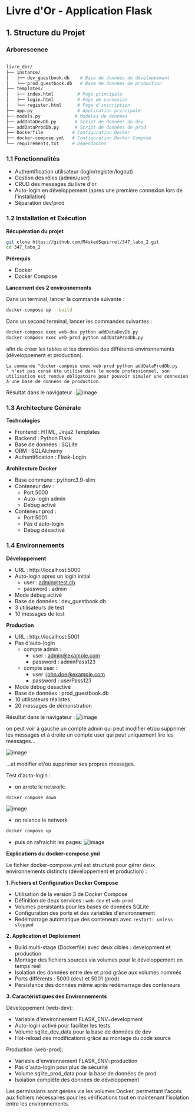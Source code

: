 # Livre d'Or - Application Flask

## 1. Structure du Projet

### Arborescence
```bash

livre_dor/
├── instance/
│   ├── dev_guestbook.db    # Base de données de développement
│   └── prod_guestbook.db   # Base de données de production
├── templates/
│   ├── index.html         # Page principale
│   ├── login.html         # Page de connexion
│   └── register.html      # Page d'inscription
├── app.py                 # Application principale
├── models.py             # Modèles de données
├── addDataDevDb.py       # Script de données de dev
├── addDataProdDb.py      # Script de données de prod
├── Dockerfile           # Configuration Docker
├── docker-compose.yml   # Configuration Docker Compose
└── requirements.txt     # Dépendances

```

### 1.1 Fonctionnalités
- Authentification utilisateur (login/register/logout)
- Gestion des rôles (admin/user)
- CRUD des messages du livre d'or
- Auto-login en développement (apres une première connexion lors de l'installation)
- Séparation dev/prod

### 1.2 Installation et Exécution

**Récupération du projet**
```bash
git clone https://github.com/M4skedSquirrel/347_labo_2.git
cd 347_labo_2
```

**Prérequis**
- Docker
- Docker Compose

**Lancement des 2 environnements**

Dans un terminal, lancer la commande suivante :
``` bash
docker-compose up --build 
```

Dans un second terminal, lancer les commandes suivantes :
``` bash
docker-compose exec web-dev python addDataDevDb.py
docker-compose exec web-prod python addDataProdDb.py
```
afin de créer les tables et les données des différents environnements (développement et production).

```text
La commande "docker-compose exec web-prod python addDataProdDb.py
" n'est pas censé ête utilisé dans le monde professionnel, son utilisation est rendue obligatoire pour pouvoir simuler une connexion à une base de données de production.
```
Résultat dans le navigateur :
![image](./.images/2_DB_0_connexion.png)

### 1.3 Architecture Générale

**Technologies**
- Frontend : HTML, Jinja2 Templates
- Backend : Python Flask
- Base de données : SQLite
- ORM : SQLAlchemy
- Authentification : Flask-Login

**Architecture Docker**
- Base commune : python:3.9-slim
- Conteneur dev : 
  - Port 5000
  - Auto-login admin
  - Debug activé
- Conteneur prod :
  - Port 5001
  - Pas d'auto-login
  - Debug désactivé

### 1.4 Environnements

**Développement**
- URL : http://localhost:5000
- Auto-login apres un login initial
   - user : admin@test.ch
   - password : admin
- Mode debug activé
- Base de données : dev_guestbook.db
- 3 utilisateurs de test
- 10 messages de test

**Production**
- URL : http://localhost:5001
- Pas d'auto-login
   - compte admin :
      - user : admin@example.com
      - password : adminPass123
   - compte user :
      - user :john.doe@example.com
      - password : userPass123
- Mode debug désactivé
- Base de données : prod_guestbook.db
- 10 utilisateurs réalistes
- 20 messages de démonstration

Résultat dans le navigateur :
![image](./.images/2_DB_2_connexions.png)

on peut voir à gauche un compte admin qui peut modifier et/ou supprimer les messages
et à droite un compte user qui peut uniquement lire les messages...

![image](./.images/proofOfRoles.png)

...et modifier et/ou supprimer ses propres messages.

Test d'auto-login :
 - on arrete le network:
``` bash
docker compose down
```
![image](./.images/stopNetwork.png)

 - on relance le network 
``` bash
docker compose up
```

 - puis on rafraichit les pages:
![image](./.images/autoLogin.png)

**Explications du docker-compose.yml**

Le fichier docker-compose.yml est structuré pour gérer deux environnements distincts (développement et production) :

**1. Fichiers et Configuration Docker Compose**

- Utilisation de la version 3 de Docker Compose
- Définition de deux services : `web-dev` et `web-prod`
- Volumes persistants pour les bases de données SQLite
- Configuration des ports et des variables d'environnement
- Redémarrage automatique des conteneurs avec `restart: unless-stopped`

**2. Application et Déploiement**

- Build multi-stage (Dockerfile) avec deux cibles : development et production
- Montage des fichiers sources via volumes pour le développement en temps réel
- Isolation des données entre dev et prod grâce aux volumes nommés
- Ports différents : 5000 (dev) et 5001 (prod)
- Persistance des données même après redémarrage des conteneurs

**3. Caractéristiques des Environnements**

Développement (web-dev):
- Variable d'environnement FLASK_ENV=development
- Auto-login activé pour faciliter les tests
- Volume sqlite_dev_data pour la base de données de dev
- Hot-reload des modifications grâce au montage du code source

Production (web-prod):
- Variable d'environnement FLASK_ENV=production
- Pas d'auto-login pour plus de sécurité
- Volume sqlite_prod_data pour la base de données de prod
- Isolation complète des données de développement

Les permissions sont gérées via les volumes Docker, permettant l'accès aux fichiers nécessaires pour les vérifications tout en maintenant l'isolation entre les environnements.
